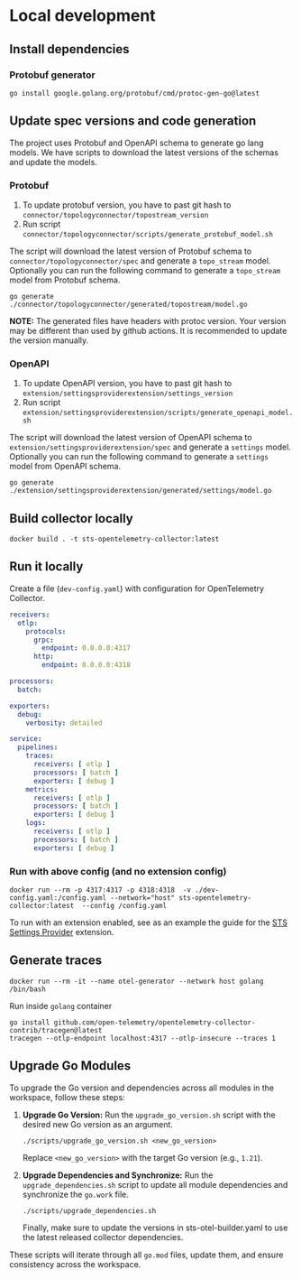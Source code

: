 # Local development

## Install dependencies
### Protobuf generator
```shell
go install google.golang.org/protobuf/cmd/protoc-gen-go@latest
```

## Update spec versions and code generation
The project uses Protobuf and OpenAPI schema to generate go lang models. We have scripts to download the latest versions of the schemas and update the models.

### Protobuf
1. To update protobuf version, you have to past git hash to `connector/topologyconnector/topostream_version`
2. Run script `connector/topologyconnector/scripts/generate_protobuf_model.sh`

The script will download the latest version of Protobuf schema to `connector/topologyconnector/spec` and generate a `topo_stream` model.
Optionally you can run the following command to generate a `topo_stream` model from Protobuf schema.
```shell
go generate ./connector/topologyconnector/generated/topostream/model.go
```

**NOTE:** The generated files have headers with protoc version. Your version may be different than used by github actions. It is recommended to update the version manually.

### OpenAPI
1. To update OpenAPI version, you have to past git hash to `extension/settingsproviderextension/settings_version`
2. Run script `extension/settingsproviderextension/scripts/generate_openapi_model.sh`

The script will download the latest version of OpenAPI schema to `extension/settingsproviderextension/spec` and generate a `settings` model.
Optionally you can run the following command to generate a `settings` model from OpenAPI schema.
```shell
go generate ./extension/settingsproviderextension/generated/settings/model.go
```

## Build collector locally
```shell
docker build . -t sts-opentelemetry-collector:latest
```

## Run it locally 
Create a file (`dev-config.yaml`) with configuration for OpenTelemetry Collector.
```yaml
receivers:
  otlp:
    protocols:
      grpc:
        endpoint: 0.0.0.0:4317
      http:
        endpoint: 0.0.0.0:4318

processors:
  batch:

exporters:
  debug:
    verbosity: detailed

service:
  pipelines:
    traces:
      receivers: [ otlp ]
      processors: [ batch ]
      exporters: [ debug ]
    metrics:
      receivers: [ otlp ]
      processors: [ batch ]
      exporters: [ debug ]
    logs:
      receivers: [ otlp ]
      processors: [ batch ]
      exporters: [ debug ]
```
### Run with above config (and no extension config)
```shell
docker run --rm -p 4317:4317 -p 4318:4318  -v ./dev-config.yaml:/config.yaml --network="host" sts-opentelemetry-collector:latest  --config /config.yaml
```

To run with an extension enabled, see as an example the guide for the [STS Settings Provider](extension/settingsproviderextension/example/settings_provider_extension.md) extension.

## Generate traces
```shell
docker run --rm -it --name otel-generator --network host golang /bin/bash
```
Run inside `golang` container
```shell
go install github.com/open-telemetry/opentelemetry-collector-contrib/tracegen@latest
tracegen --otlp-endpoint localhost:4317 --otlp-insecure --traces 1
```

## Upgrade Go Modules

To upgrade the Go version and dependencies across all modules in the workspace, follow these steps:

1.  **Upgrade Go Version:**
    Run the `upgrade_go_version.sh` script with the desired new Go version as an argument.
    ```shell
    ./scripts/upgrade_go_version.sh <new_go_version>
    ```
    Replace `<new_go_version>` with the target Go version (e.g., `1.21`).

2.  **Upgrade Dependencies and Synchronize:**
    Run the `upgrade_dependencies.sh` script to update all module dependencies and synchronize the `go.work` file.
    ```shell
    ./scripts/upgrade_dependencies.sh
    ```
    Finally, make sure to update the versions in sts-otel-builder.yaml to use the latest released collector dependencies.

These scripts will iterate through all `go.mod` files, update them, and ensure consistency across the workspace.